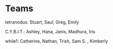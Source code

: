 # Teams

tetranodus:  Stuart, Saul, Greg, Emily




C.Y.B.I.T.:  Ashley, Hana, Janis, Madhura, Iris



while1: Catherine, Nathan, Trish, Sam S. , Kimberly
